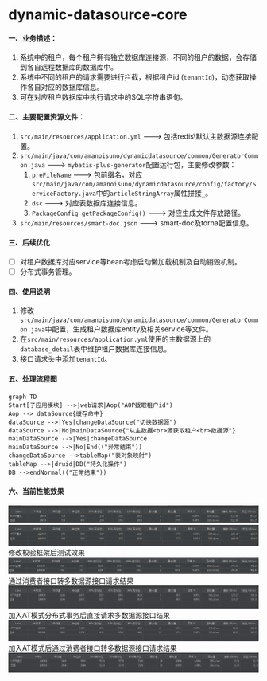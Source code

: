 # dynamic-datasource-core
#### 一、业务描述：
1. 系统中的租户，每个租户拥有独立数据库连接源，不同的租户的数据，会存储到各自远程数据库的数据库中。
2. 系统中不同的租户的请求需要进行拦截，根据租户id (`tenantId`)，动态获取操作各自对应的数据库信息。
3. 可在对应租户数据库中执行请求中的SQL字符串语句。

#### 二、主要配置资源文件：
1. `src/main/resources/application.yml` ---> 包括redis\默认主数据源连接配置。
2. `src/main/java/com/amanoisuno/dynamicdatasource/common/GeneratorCommon.java` ---> `mybatis-plus-generator`配置运行包，主要修改参数： 
   1. `preFileName` ---> 包前缀名，对应`src/main/java/com/amanoisuno/dynamicdatasource/config/factory/ServiceFactory.java`中的`articleStringArray`属性拼接`_`。
   2. `dsc` ---> 对应表数据库连接信息。
   3. `PackageConfig getPackageConfig()` ---> 对应生成文件存放路径。
3. `src/main/resources/smart-doc.json` ---> smart-doc及torna配置信息。

#### 三、后续优化
- [ ] 对租户数据库对应service等bean考虑启动懒加载机制及自动销毁机制。
- [ ] 分布式事务管理。

#### 四、使用说明
1. 修改`src/main/java/com/amanoisuno/dynamicdatasource/common/GeneratorCommon.java`中配置，生成租户数据库entity及相关service等文件。
2. 在`src/main/resources/application.yml`使用的主数据源上的`database_detail`表中维护租户数据库连接信息。
3. 接口请求头中添加`tenantId`。

#### 五、处理流程图
``` mermaid
graph TD
Start[子应用模块] -->|web请求|Aop("AOP截取租户id")
Aop --> dataSource{缓存命中}
dataSource -->|Yes|changeDataSource("切换数据源")
dataSource -->|No|mainDataSource{"从主数据<br>源获取租户<br>数据源"}
mainDataSource -->|Yes|changeDataSource
mainDataSource -->|No|End(("异常结束"))
changeDataSource -->tableMap("表对象映射")
tableMap -->|druid|DB("持久化操作")
DB -->endNormal(("正常结束"))
```

#### 六、当前性能效果
![img.png](img.png)
![img_1.png](img_1.png)  
修改校验框架后测试效果  
![img_2.png](img_2.png)  
通过消费者接口转多数据源接口请求结果  
![img_5.png](img_5.png)  
加入AT模式分布式事务后直接请求多数据源接口结果  
![img_3.png](img_3.png)  
加入AT模式后通过消费者接口转多数据源接口请求结果  
![img_4.png](img_4.png)